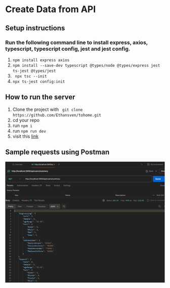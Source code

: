 # Create Data from API
## Setup instructions
### Run the following command line to install express, axios, typescript, typescript config, jest and jest config.
1. ``` npm install express axios ```
2. ``` npm install --save-dev typescript @types/node @types/express jest ts-jest @types/jest ```
3. ``` npx tsc --init```
4. ``` npx ts-jest config:init ```

## How to run the server
1. Clone the project with ``` git clone https://github.com/Ethansven/tohome.git```
2. cd your repo
3. run ``` npm i ```
4. run ``` npm run dev ```
5. visit this [link](http://localhost:3000/api/users/summary)
## Sample requests using Postman
![postman result](./API/assets/postmanResult.png)

